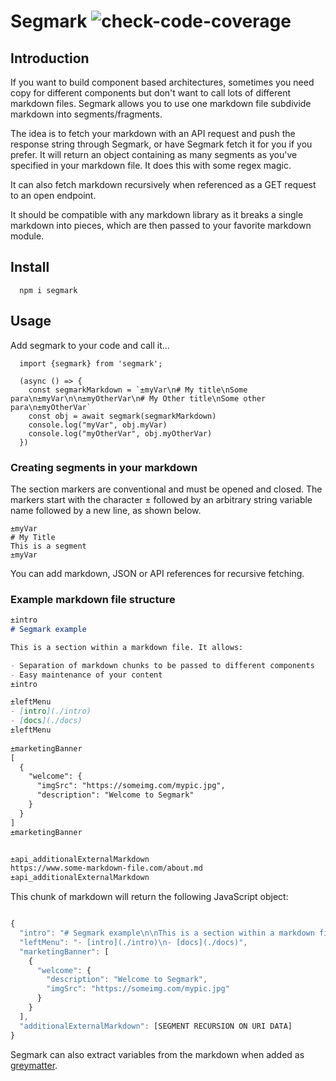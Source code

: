 # Segmark ![check-code-coverage](https://img.shields.io/badge/code--coverage-100%25-brightgreen)

## Introduction
If you want to build component based architectures, sometimes you need copy for different components but don't want to
call lots of different markdown files. Segmark allows you to use one markdown file subdivide markdown into 
segments/fragments.

The idea is to fetch your markdown with an API request and push the response string through Segmark, or have Segmark
fetch it for you if you prefer. It will return an object containing as many segments as you've specified in your
markdown file. It does this with some regex magic.

It can also fetch markdown recursively when referenced as a GET request to an open endpoint.

It should be compatible with any markdown library as it breaks a single markdown into pieces, which are then passed to
your favorite markdown module.

## Install

```
  npm i segmark
```


## Usage

Add segmark to your code and call it...

```
  import {segmark} from 'segmark';
  
  (async () => {
    const segmarkMarkdown = `±myVar\n# My title\nSome para\n±myVar\n\n±myOtherVar\n# My Other title\nSome other para\n±myOtherVar`
    const obj = await segmark(segmarkMarkdown)
    console.log("myVar", obj.myVar)
    console.log("myOtherVar", obj.myOtherVar)
  })
```

### Creating segments in your markdown

The section markers are conventional and must be opened and closed. The markers start with the character ± followed by
an arbitrary string variable name followed by a new line, as shown below.

```
±myVar
# My Title
This is a segment
±myVar
```

You can add markdown, JSON or API references for recursive fetching.

### Example markdown file structure
```markdown
±intro
# Segmark example

This is a section within a markdown file. It allows:

- Separation of markdown chunks to be passed to different components
- Easy maintenance of your content
±intro

±leftMenu
- [intro](./intro)
- [docs](./docs)
±leftMenu
  
±marketingBanner
[
  {
    "welcome": {
      "imgSrc": "https://someimg.com/mypic.jpg",
      "description": "Welcome to Segmark"
    }
  }
]
±marketingBanner


±api_additionalExternalMarkdown
https://www.some-markdown-file.com/about.md
±api_additionalExternalMarkdown
```

This chunk of markdown will return the following JavaScript object:

```javascript

{
  "intro": "# Segmark example\n\nThis is a section within a markdown file. It allows:\n\n- Separation of markdown chunks to be passed to different components\n- Easy maintenance of your content",
  "leftMenu": "- [intro](./intro)\n- [docs](./docs)",
  "marketingBanner": [
    {
      "welcome": {
        "description": "Welcome to Segmark",
        "imgSrc": "https://someimg.com/mypic.jpg"
      }
    }
  ],
  "additionalExternalMarkdown": [SEGMENT RECURSION ON URI DATA]
}

```

Segmark can also extract variables from the markdown when added as [greymatter](https://github.com/jonschlinkert/gray-matter).

